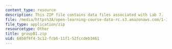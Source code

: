 ```yaml
---
content_type: resource
description: This ZIP file contains data files associated with Lab 7.
file: /media/https%3A/open-learning-course-data-rc.s3.amazonaws.com/1-103-civil-engineering-materials-laboratory-spring-2004/68b8f9f45c12fcb611f152fccdeb3461_groupB1.zip
file_type: application/zip
resourcetype: Other
title: groupB1.zip
uid: 68b8f9f4-5c12-fcb6-11f1-52fccdeb3461
---
```

